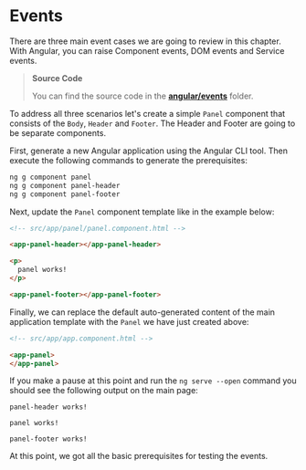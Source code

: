 # Events

There are three main event cases we are going to review in this chapter.
With Angular, you can raise Component events, DOM events and Service events.

> **Source Code**
>
> You can find the source code in the **[angular/events](https://github.com/DenysVuika/developing-with-angular/tree/master/angular/events)** folder.

To address all three scenarios let's create a simple `Panel` component that consists of the `Body`, `Header` and `Footer`.
The Header and Footer are going to be separate components.

First, generate a new Angular application using the Angular CLI tool.
Then execute the following commands to generate the prerequisites:

```sh
ng g component panel
ng g component panel-header
ng g component panel-footer
```

Next, update the `Panel` component template like in the example below:

```html
<!-- src/app/panel/panel.component.html -->

<app-panel-header></app-panel-header>

<p>
  panel works!
</p>

<app-panel-footer></app-panel-footer>
```

Finally, we can replace the default auto-generated content of the main application template
with the `Panel` we have just created above:

```html
<!-- src/app/app.component.html -->

<app-panel>
</app-panel>
```

If you make a pause at this point and run the `ng serve --open` command you should see the following output on the main page:

```text
panel-header works!

panel works!

panel-footer works!
```

At this point, we got all the basic prerequisites for testing the events.
